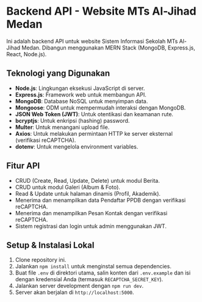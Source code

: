 # Backend API - Website MTs Al-Jihad Medan

Ini adalah backend API untuk website Sistem Informasi Sekolah MTs Al-Jihad Medan. Dibangun menggunakan MERN Stack (MongoDB, Express.js, React, Node.js).

## Teknologi yang Digunakan

- **Node.js**: Lingkungan eksekusi JavaScript di server.
- **Express.js**: Framework web untuk membangun API.
- **MongoDB**: Database NoSQL untuk menyimpan data.
- **Mongoose**: ODM untuk mempermudah interaksi dengan MongoDB.
- **JSON Web Token (JWT)**: Untuk otentikasi dan keamanan rute.
- **bcryptjs**: Untuk enkripsi (hashing) password.
- **Multer**: Untuk menangani upload file.
- **Axios**: Untuk melakukan permintaan HTTP ke server eksternal (verifikasi reCAPTCHA).
- **dotenv**: Untuk mengelola environment variables.

## Fitur API

- CRUD (Create, Read, Update, Delete) untuk modul Berita.
- CRUD untuk modul Galeri (Album & Foto).
- Read & Update untuk halaman dinamis (Profil, Akademik).
- Menerima dan menampilkan data Pendaftar PPDB dengan verifikasi reCAPTCHA.
- Menerima dan menampilkan Pesan Kontak dengan verifikasi reCAPTCHA.
- Sistem registrasi dan login untuk admin menggunakan JWT.

## Setup & Instalasi Lokal

1.  Clone repository ini.
2.  Jalankan `npm install` untuk menginstal semua dependencies.
3.  Buat file `.env` di direktori utama, salin konten dari `.env.example` dan isi dengan kredensial Anda (termasuk `RECAPTCHA_SECRET_KEY`).
4.  Jalankan server development dengan `npm run dev`.
5.  Server akan berjalan di `http://localhost:5000`.
